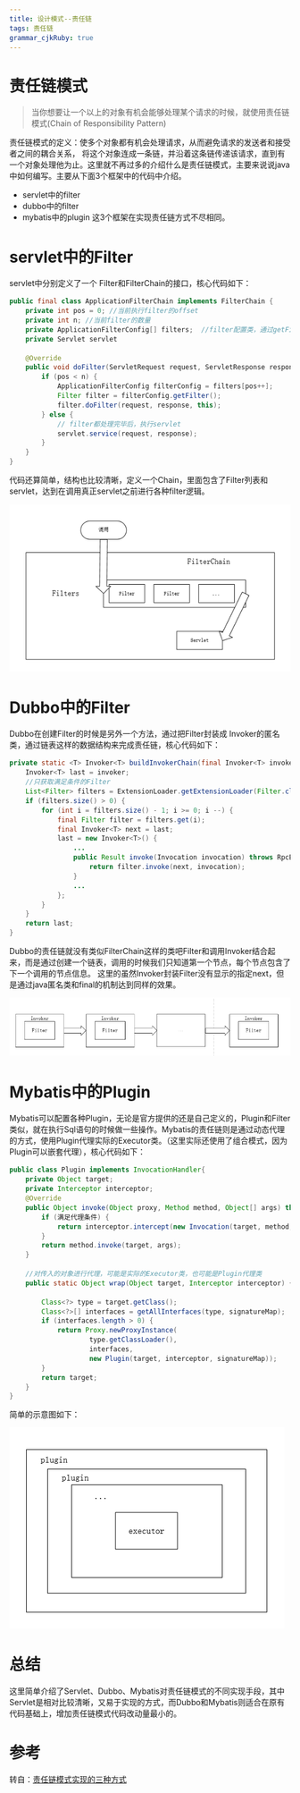 ```yaml
---
title: 设计模式--责任链
tags: 责任链
grammar_cjkRuby: true
---
```


# 责任链模式
>当你想要让一个以上的对象有机会能够处理某个请求的时候，就使用责任链模式(Chain of Responsibility Pattern)

责任链模式的定义：使多个对象都有机会处理请求，从而避免请求的发送者和接受者之间的耦合关系， 将这个对象连成一条链，并沿着这条链传递该请求，直到有一个对象处理他为止。这里就不再过多的介绍什么是责任链模式，主要来说说java中如何编写。主要从下面3个框架中的代码中介绍。

*   servlet中的filter
*   dubbo中的filter
*   mybatis中的plugin 这3个框架在实现责任链方式不尽相同。

# servlet中的Filter

servlet中分别定义了一个 Filter和FilterChain的接口，核心代码如下：

```java
public final class ApplicationFilterChain implements FilterChain {
    private int pos = 0; //当前执行filter的offset
    private int n; //当前filter的数量
    private ApplicationFilterConfig[] filters;  //filter配置类，通过getFilter()方法获取Filter
    private Servlet servlet
  
    @Override
    public void doFilter(ServletRequest request, ServletResponse response) {
        if (pos < n) {
            ApplicationFilterConfig filterConfig = filters[pos++];
            Filter filter = filterConfig.getFilter();
            filter.doFilter(request, response, this);
        } else {
            // filter都处理完毕后，执行servlet
            servlet.service(request, response);
        }
    }
}
```


代码还算简单，结构也比较清晰，定义一个Chain，里面包含了Filter列表和servlet，达到在调用真正servlet之前进行各种filter逻辑。

![enter description here][1]

# Dubbo中的Filter

Dubbo在创建Filter的时候是另外一个方法，通过把Filter封装成 Invoker的匿名类，通过链表这样的数据结构来完成责任链，核心代码如下：

``` java
private static <T> Invoker<T> buildInvokerChain(final Invoker<T> invoker, String key, String group) {
    Invoker<T> last = invoker;
    //只获取满足条件的Filter
    List<Filter> filters = ExtensionLoader.getExtensionLoader(Filter.class).getActivateExtension(invoker.getUrl(), key, group);
    if (filters.size() > 0) {
        for (int i = filters.size() - 1; i >= 0; i --) {
            final Filter filter = filters.get(i);
            final Invoker<T> next = last;
            last = new Invoker<T>() {
                ...
                public Result invoke(Invocation invocation) throws RpcException {
                    return filter.invoke(next, invocation);
                }
                ...
            };
        }
    }
    return last;
}
```

Dubbo的责任链就没有类似FilterChain这样的类吧Filter和调用Invoker结合起来，而是通过创建一个链表，调用的时候我们只知道第一个节点，每个节点包含了下一个调用的节点信息。 这里的虽然Invoker封装Filter没有显示的指定next，但是通过java匿名类和final的机制达到同样的效果。

![enter description here][2]

# Mybatis中的Plugin

Mybatis可以配置各种Plugin，无论是官方提供的还是自己定义的，Plugin和Filter类似，就在执行Sql语句的时候做一些操作。Mybatis的责任链则是通过动态代理的方式，使用Plugin代理实际的Executor类。（这里实际还使用了组合模式，因为Plugin可以嵌套代理），核心代码如下：

``` java
public class Plugin implements InvocationHandler{
    private Object target;
    private Interceptor interceptor;
    @Override
    public Object invoke(Object proxy, Method method, Object[] args) throws Throwable {      
        if (满足代理条件) {
            return interceptor.intercept(new Invocation(target, method, args));
        }
        return method.invoke(target, args);     
    }
   
    //对传入的对象进行代理，可能是实际的Executor类，也可能是Plugin代理类
    public static Object wrap(Object target, Interceptor interceptor) {
  
        Class<?> type = target.getClass();
        Class<?>[] interfaces = getAllInterfaces(type, signatureMap);
        if (interfaces.length > 0) {
            return Proxy.newProxyInstance(
                    type.getClassLoader(),
                    interfaces,
                    new Plugin(target, interceptor, signatureMap));
        }
        return target;
    }
} 
```

简单的示意图如下：

![enter description here][3]

# 总结

这里简单介绍了Servlet、Dubbo、Mybatis对责任链模式的不同实现手段，其中Servlet是相对比较清晰，又易于实现的方式，而Dubbo和Mybatis则适合在原有代码基础上，增加责任链模式代码改动量最小的。

# 参考

转自：[责任链模式实现的三种方式](https://www.cnblogs.com/lizo/p/7503862.html)

  [1]: ./images/1551001999192.jpg "1551001999192.jpg"
  [2]: ./images/1551002065428.jpg "1551002065428.jpg"
  [3]: ./images/1551002209975.jpg "1551002209975.jpg"